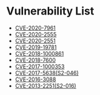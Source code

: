 # Vulnerability List

- [CVE-2020-7961](LiferayPortal/CVE-2020-7961)
- [CVE-2020-2555](WebLogic/CVE-2020-2555)
- [CVE-2020-2551](WebLogic/CVE-2020-2555)
- [CVE-2019-19781](Citrix/CVE-2019-19781)
- [CVE-2018-1000861](Jenkins/CVE-2018-1000861)
- [CVE-2018-7600](Drupal/CVE-2018-7600)
- [CVE-2017-1000353](Jenkins/CVE-2017-1000353)
- [CVE-2017-5638(S2-046)](Struts2/S2-046(CVE-2017-5638))
- [CVE-2016-3088](ActiveMQ/CVE-2016-3088)
- [CVE-2013-2251(S2-016)](Struts2/S2-016(CVE-2013-2251))